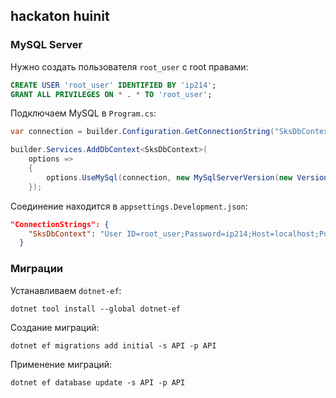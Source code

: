 ## hackaton huinit

### MySQL Server
Нужно создать пользователя `root_user` с root правами:

```sql
CREATE USER 'root_user' IDENTIFIED BY 'ip214';
GRANT ALL PRIVILEGES ON * . * TO 'root_user';
```

Подключаем MySQL в `Program.cs`:

```csharp
var connection = builder.Configuration.GetConnectionString("SksDbContext");
```

```csharp
builder.Services.AddDbContext<SksDbContext>(
    options =>
    {
        options.UseMySql(connection, new MySqlServerVersion(new Version(9, 1, 0)));
    });
```

Соединение находится в `appsettings.Development.json`:

```json
"ConnectionStrings": {
    "SksDbContext": "User ID=root_user;Password=ip214;Host=localhost;Port=3306;Database=db_sks"
  }
```

### Миграции

Устанавливаем `dotnet-ef`:

```
dotnet tool install --global dotnet-ef
```

Создание миграций:

```
dotnet ef migrations add initial -s API -p API
```

Применение миграций:

```
dotnet ef database update -s API -p API
```


###
